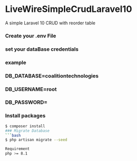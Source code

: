 # LiveWireSimpleCrudLaravel10
A simple Laravel 10 CRUD with reorder table
### Create your .env File
### set your dataBase credentials
### example 
### DB_DATABASE=coalitiontechnologies
### DB_USERNAME=root
### DB_PASSWORD=
### Install packages
```bash
$ composer install
### Migrate Database
```bash
$ php artisan migrate --seed

Requirement 
php >= 8.1
